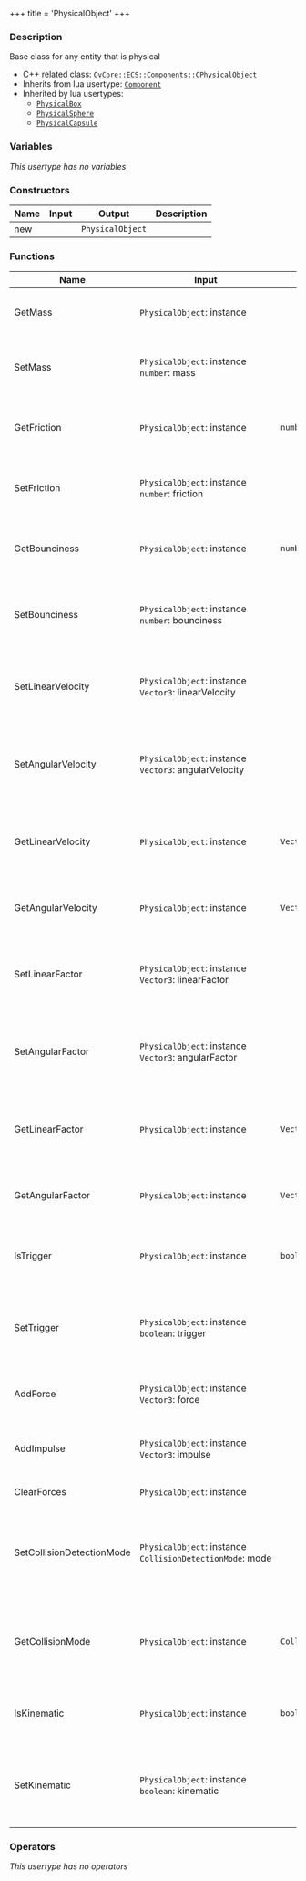 +++
title = 'PhysicalObject'
+++

### Description
Base class for any entity that is physical

- C++ related class: [`OvCore::ECS::Components::CPhysicalObject`](https://github.com/Overload-Technologies/Overload/tree/main/Sources/Overload/OvCore/include/OvCore/ECS/Components/CPhysicalObject.h)
- Inherits from lua usertype: [`Component`](../Component)
- Inherited by lua usertypes:
    - [`PhysicalBox`](PhysicalBox)
    - [`PhysicalSphere`](PhysicalSphere)
    - [`PhysicalCapsule`](PhysicalCapsule)

### Variables
_This usertype has no variables_

### Constructors
|Name|Input|Output|Description|
|-|-|-|-|
|new||`PhysicalObject`||

### Functions
|Name|Input|Output|Description|
|-|-|-|-|
|GetMass|`PhysicalObject`:&nbsp;instance<br>||Returns the mass of the physical object|
|SetMass|`PhysicalObject`:&nbsp;instance<br>`number`:&nbsp;mass<br>||Defines a new mass for the physical object|
|GetFriction|`PhysicalObject`:&nbsp;instance<br>|`number`|Returns the friction of the physical object|
|SetFriction|`PhysicalObject`:&nbsp;instance<br>`number`:&nbsp;friction<br>||Defines a new friction for the physical object|
|GetBounciness|`PhysicalObject`:&nbsp;instance<br>|`number`|Returns the bounciness of the physical object|
|SetBounciness|`PhysicalObject`:&nbsp;instance<br>`number`:&nbsp;bounciness<br>||Defines a new bounciness for the physical object|
|SetLinearVelocity|`PhysicalObject`:&nbsp;instance<br>`Vector3`:&nbsp;linearVelocity<br>||Defines a new linear velocity for the physical object|
|SetAngularVelocity|`PhysicalObject`:&nbsp;instance<br>`Vector3`:&nbsp;angularVelocity<br>||Defines a new angular velocity for the physical object|
|GetLinearVelocity|`PhysicalObject`:&nbsp;instance<br>|`Vector3`|Returns the linear velocity of the physical object|
|GetAngularVelocity|`PhysicalObject`:&nbsp;instance<br>|`Vector3`|Returns the angular of the physical object|
|SetLinearFactor|`PhysicalObject`:&nbsp;instance<br>`Vector3`:&nbsp;linearFactor<br>||Defines a new linear factor for the physical object|
|SetAngularFactor|`PhysicalObject`:&nbsp;instance<br>`Vector3`:&nbsp;angularFactor<br>||Defines a new angular factor for the physical object|
|GetLinearFactor|`PhysicalObject`:&nbsp;instance<br>|`Vector3`|Returns the linear factor of the physical object|
|GetAngularFactor|`PhysicalObject`:&nbsp;instance<br>|`Vector3`|Returns the angular of the physical object|
|IsTrigger|`PhysicalObject`:&nbsp;instance<br>|`boolean`|Returns true if the physical object is a trigger|
|SetTrigger|`PhysicalObject`:&nbsp;instance<br>`boolean`:&nbsp;trigger<br>||Defines if the physical object should be a trigger or not|
|AddForce|`PhysicalObject`:&nbsp;instance<br>`Vector3`:&nbsp;force<br>||Add a force to the physical object|
|AddImpulse|`PhysicalObject`:&nbsp;instance<br>`Vector3`:&nbsp;impulse<br>||Add an impulse to the physical object|
|ClearForces|`PhysicalObject`:&nbsp;instance<br>||Clear forces|
|SetCollisionDetectionMode|`PhysicalObject`:&nbsp;instance<br>`CollisionDetectionMode`:&nbsp;mode<br>||Defines a new collision detection mode for the physical object|
|GetCollisionMode|`PhysicalObject`:&nbsp;instance<br>|`CollisionDetectionMode`|Returns the collision detection mode of the physical object|
|IsKinematic|`PhysicalObject`:&nbsp;instance<br>|`boolean`|Returns true if the physical object is kinematic|
|SetKinematic|`PhysicalObject`:&nbsp;instance<br>`boolean`:&nbsp;kinematic<br>||Defines if the physical object should be kinematic or not|

### Operators
_This usertype has no operators_
